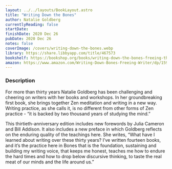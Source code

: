 ```yaml
---
layout: ../../layouts/BookLayout.astro
title: "Writing Down the Bones"
author: Natalie Goldberg
currentlyReading: false
startDate: 
finishDate: 2020 Dec 26
pubDate: 2020 Dec 26
notes: false
coverImage: /covers/writing-down-the-bones.webp
library: https://share.libbyapp.com/title/467573
bookshelf: https://bookshop.org/books/writing-down-the-bones-freeing-the-writer-within/9781611803082
amazon: https://www.amazon.com/Writing-Down-Bones-Freeing-Writer/dp/1590302613
---
```


### Description
For more than thirty years Natalie Goldberg has been challenging and cheering on writers with her books and workshops. In her groundbreaking first book, she brings together Zen meditation and writing in a new way. Writing practice, as she calls it, is no different from other forms of Zen practice - “it is backed by two thousand years of studying the mind.”

This thirtieth-anniversary edition includes new forewords by Julia Cameron and Bill Addison. It also includes a new preface in which Goldberg reflects on the enduring quality of the teachings here. She writes, “What have I learned about writing over these thirty years? I’ve written fourteen books, and it’s the practice here in Bones that is the foundation, sustaining and building my writing voice, that keeps me honest, teaches me how to endure the hard times and how to drop below discursive thinking, to taste the real meat of our minds and the life around us.”

<!-- ### Notes & Highlights -->

